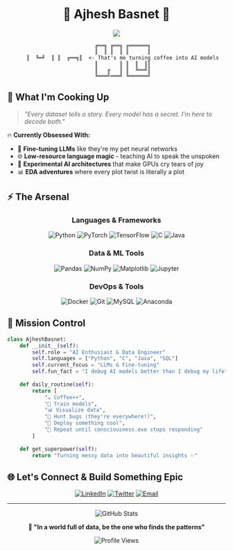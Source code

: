 # <div align="center">🤖 **Ajhesh Basnet** 🚀</div>

<div align="center">
  <img src="https://readme-typing-svg.herokuapp.com/?lines=Building+the+Future+with+AI+🧠;Data+Whisperer+%26+Model+Tamer+🎯;Code+Architect+%26+Bug+Destroyer+⚡;LLM+Experimenter+%26+Fine-Tuner+🔬;Python+Sorcerer+%26+Data+Detective+🐍&font=Fira%20Code&center=true&width=600&height=70&color=00d4ff&vCenter=true&size=22">
</div>

<div align="center">
  
```ascii
    ╔══╗ ╔══╗ ╔══════╗
    ║  ║ ║  ║ ║      ║
    ║  ╚═╝  ║ ║  ╔══╗║  <- That's me turning coffee into AI models
    ║       ║ ║  ║  ║║
    ║   ╔   ║ ║  ╚══╝║
    ╚═══╝═══╝ ╚══════╝
```

</div>

## 🌟 **What I'm Cooking Up**

> *"Every dataset tells a story. Every model has a secret. I'm here to decode both."*

🔥 **Currently Obsessed With:**
- 🧬 **Fine-tuning LLMs** like they're my pet neural networks
- 🌐 **Low-resource language magic** - teaching AI to speak the unspoken
- 🎲 **Experimental AI architectures** that make GPUs cry tears of joy
- 📊 **EDA adventures** where every plot twist is literally a plot

## ⚡ **The Arsenal**

<div align="center">

### **Languages & Frameworks**
![Python](https://img.shields.io/badge/Python-FFD43B?style=for-the-badge&logo=python&logoColor=blue)
![PyTorch](https://img.shields.io/badge/PyTorch-EE4C2C?style=for-the-badge&logo=pytorch&logoColor=white)
![TensorFlow](https://img.shields.io/badge/TensorFlow-FF6F00?style=for-the-badge&logo=tensorflow&logoColor=white)
![C](https://img.shields.io/badge/C-00599C?style=for-the-badge&logo=c&logoColor=white)
![Java](https://img.shields.io/badge/Java-ED8B00?style=for-the-badge&logo=java&logoColor=white)

### **Data & ML Tools**
![Pandas](https://img.shields.io/badge/Pandas-2C2D72?style=for-the-badge&logo=pandas&logoColor=white)
![NumPy](https://img.shields.io/badge/Numpy-777BB4?style=for-the-badge&logo=numpy&logoColor=white)
![Matplotlib](https://img.shields.io/badge/Matplotlib-11557c?style=for-the-badge&logo=matplotlib&logoColor=white)
![Jupyter](https://img.shields.io/badge/Jupyter-F37626.svg?&style=for-the-badge&logo=Jupyter&logoColor=white)

### **DevOps & Tools**
![Docker](https://img.shields.io/badge/Docker-2CA5E0?style=for-the-badge&logo=docker&logoColor=white)
![Git](https://img.shields.io/badge/Git-F05032?style=for-the-badge&logo=git&logoColor=white)
![MySQL](https://img.shields.io/badge/MySQL-005C84?style=for-the-badge&logo=mysql&logoColor=white)
![Anaconda](https://img.shields.io/badge/Anaconda-44A833?style=for-the-badge&logo=anaconda&logoColor=white)

</div>

## 🎯 **Mission Control**

```python
class AjheshBasnet:
    def __init__(self):
        self.role = "AI Enthusiast & Data Engineer"
        self.languages = ["Python", "C", "Java", "SQL"]
        self.current_focus = "LLMs & Fine-tuning"
        self.fun_fact = "I debug AI models better than I debug my life"
        
    def daily_routine(self):
        return [
            "☕ Coffee++",
            "🤖 Train models",
            "📊 Visualize data",
            "🐛 Hunt bugs (they're everywhere!)",
            "🚀 Deploy something cool",
            "🔄 Repeat until consciousness.exe stops responding"
        ]
        
    def get_superpower(self):
        return "Turning messy data into beautiful insights ✨"
```

## 🌐 **Let's Connect & Build Something Epic**

<div align="center">

[![LinkedIn](https://img.shields.io/badge/LinkedIn-0077B5?style=for-the-badge&logo=linkedin&logoColor=white)](https://www.linkedin.com/in/ajhesh-basnet-656564291/)
[![Twitter](https://img.shields.io/badge/Twitter-1DA1F2?style=for-the-badge&logo=twitter&logoColor=white)](https://twitter.com/ajheshbasnet)
[![Email](https://img.shields.io/badge/Email-D14836?style=for-the-badge&logo=gmail&logoColor=white)](mailto:your-email@example.com)

</div>

---

<div align="center">
  <img src="https://github-readme-stats.vercel.app/api?username=yourusername&show_icons=true&theme=radical&hide_border=true&bg_color=0D1117&title_color=00d4ff&icon_color=00d4ff&text_color=ffffff" alt="GitHub Stats" />
</div>

<div align="center">
  
**💭 "In a world full of data, be the one who finds the patterns"**

![Profile Views](https://komarev.com/ghpvc/?username=yourusername&color=00d4ff&style=flat-square&label=Curious+Minds+Visited)

</div>
